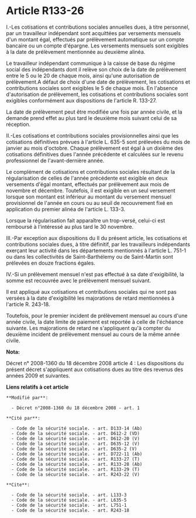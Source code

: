 # Article R133-26

I.-Les cotisations et contributions sociales annuelles dues, à titre personnel, par un travailleur indépendant sont
acquittées par versements mensuels d'un montant égal, effectués par prélèvement automatique sur un compte bancaire ou un
compte d'épargne. Les versements mensuels sont exigibles à la date de prélèvement mentionnée au deuxième alinéa. 

Le travailleur indépendant communique à la caisse de base du régime social des indépendants dont il relève son choix de la
date de prélèvement entre le 5 ou le 20 de chaque mois, ainsi qu'une autorisation de prélèvement.A défaut de choix d'une date
de prélèvement, les cotisations et contributions sociales sont exigibles le 5 de chaque mois. En l'absence d'autorisation de
prélèvement, les cotisations et contributions sociales sont exigibles conformément aux dispositions de l'article R. 133-27. 

La date de prélèvement peut être modifiée une fois par année civile, et la demande prend effet au plus tard le deuxième mois
suivant celui de sa réception. 

II.-Les cotisations et contributions sociales provisionnelles ainsi que les cotisations définitives prévues à l'article L.
635-5 sont prélevées du mois de janvier au mois d'octobre. Chaque prélèvement est égal à un dixième des cotisations
définitives dues l'année précédente et calculées sur le revenu professionnel de l'avant-dernière année. 

Le complément de cotisations et contributions sociales résultant de la régularisation de celles de l'année précédente est
exigible en deux versements d'égal montant, effectués par prélèvement aux mois de novembre et décembre. Toutefois, il est
exigible en un seul versement lorsque son montant est inférieur au montant du versement mensuel provisionnel de l'année en
cours ou au seuil de recouvrement fixé en application du premier alinéa de l'article L. 133-3. 

Lorsque la régularisation fait apparaître un trop-versé, celui-ci est remboursé à l'intéressé au plus tard le 30 novembre. 

III.-Par exception aux dispositions du II du présent article, les cotisations et contributions sociales dues, à titre
définitif, par les travailleurs indépendants exerçant leur activité dans les départements mentionnés à l'article L. 751-1 ou
dans les collectivités de Saint-Barthélemy ou de Saint-Martin sont prélevées en douze fractions égales. 

IV.-Si un prélèvement mensuel n'est pas effectué à sa date d'exigibilité, la somme est recouvrée avec le prélèvement mensuel
suivant. 

Il est appliqué aux cotisations et contributions sociales qui ne sont pas versées à la date d'exigibilité les majorations de
retard mentionnées à l'article R. 243-18. 

Toutefois, pour le premier incident de prélèvement mensuel au cours d'une année civile, la date limite de paiement est
reportée à celle de l'échéance suivante. Les majorations de retard ne s'appliquent qu'à compter du deuxième incident de
prélèvement mensuel au cours de la même année civile.

**Nota:**

Décret n° 2008-1360 du 18 décembre 2008 article 4 : Les dispositions du présent décret s'appliquent aux cotisations dues au
titre des revenus des années 2009 et suivantes.

**Liens relatifs à cet article**

	**Modifié par**:

	  - Décret n°2008-1360 du 18 décembre 2008 - art. 1

	**Cité par**:

	  - Code de la sécurité sociale. - art. D133-14 (Ab)
	  - Code de la sécurité sociale. - art. D612-2 (VD)
	  - Code de la sécurité sociale. - art. D612-20 (V)
	  - Code de la sécurité sociale. - art. D635-12 (V)
	  - Code de la sécurité sociale. - art. D635-2 (V)
	  - Code de la sécurité sociale. - art. D722-11 (Ab)
	  - Code de la sécurité sociale. - art. R133-27 (T)
	  - Code de la sécurité sociale. - art. R133-28 (Ab)
	  - Code de la sécurité sociale. - art. R133-29 (T)
	  - Code de la sécurité sociale. - art. R243-22 (V)

	**Cite**:

	  - Code de la sécurité sociale. - art. L133-3
	  - Code de la sécurité sociale. - art. L635-5
	  - Code de la sécurité sociale. - art. L751-1
	  - Code de la sécurité sociale. - art. R243-18
